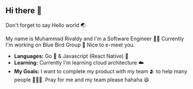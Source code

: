 ## Hi there :clap:

Don't forget to say Hello world :earth_asia:

My name is Muhammad Rivaldy and I'm a Software Engineer :technologist:
Currently I'm working on Blue Bird Group :blue_car:
Nice to e-meet you.

- **Languages:** Go 🥇 & Javascript (React Native) 🥈
- **Learning:** Currently I'm learning cloud architecture ☁️
- **My Goals:** I want to complete my product with my team 🫂 to help many people 🧑‍🤝‍🧑. Pray for me and my team please hahaha 😆
